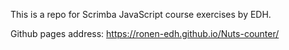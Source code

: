This is a repo for Scrimba JavaScript course exercises by EDH.

Github pages address: https://ronen-edh.github.io/Nuts-counter/
